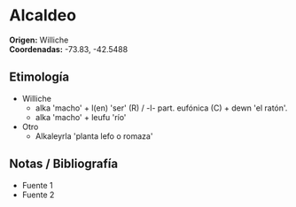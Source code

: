 # Alcaldeo

**Origen:** Williche  
**Coordenadas:** -73.83, -42.5488

## Etimología
- Williche
    - alka 'macho' + l(en) 'ser' (R) / -l- part. eufónica (C) + dewn 'el ratón'.
    - alka 'macho' + leufu 'río'
- Otro
    - Alkaleyrla 'planta lefo o romaza'

## Notas / Bibliografía
- Fuente 1
- Fuente 2

